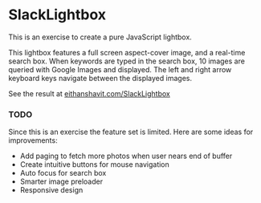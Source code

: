 # SlackLightbox

This is an exercise to create a pure JavaScript lightbox.

This lightbox features a full screen aspect-cover image, and a real-time search box. When keywords are typed in the search box, 10 images are queried with Google Images and displayed. The left and right arrow keyboard keys navigate between the displayed images.

See the result at [eithanshavit.com/SlackLightbox](http://www.eithanshavit.com/SlackLightbox)

### TODO
Since this is an exercise the feature set is limited. Here are some ideas for improvements:

* Add paging to fetch more photos when user nears end of buffer
* Create intuitive buttons for mouse navigation
* Auto focus for search box
* Smarter image preloader
* Responsive design
